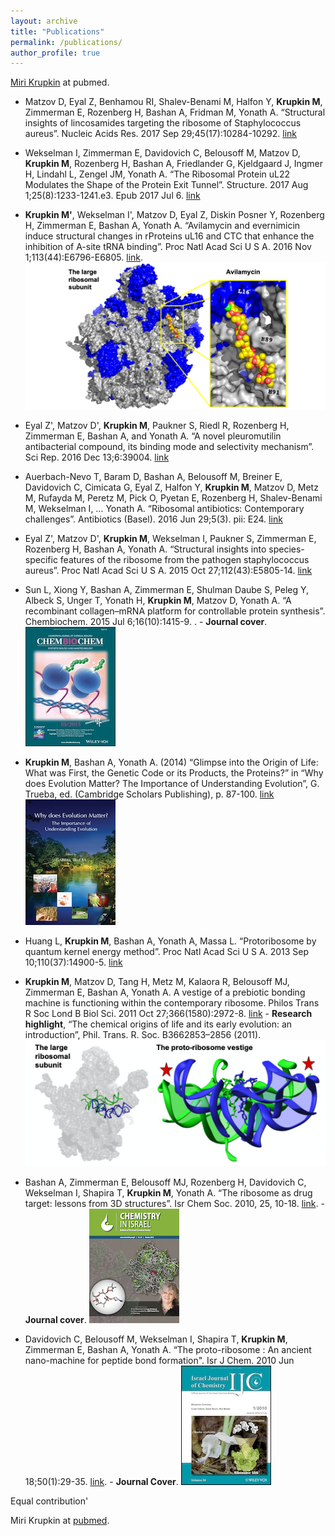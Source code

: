 ```yaml
---
layout: archive
title: "Publications"
permalink: /publications/
author_profile: true
---
```



[Miri Krupkin](https://www.ncbi.nlm.nih.gov/pubmed/?term=miri+krupkin") at pubmed.

 
  * Matzov D, Eyal Z, Benhamou RI, Shalev-Benami M, Halfon Y, **Krupkin M**, Zimmerman E, Rozenberg H, Bashan A, Fridman M, Yonath A. “Structural insights of lincosamides targeting the ribosome of Staphylococcus aureus”. Nucleic Acids Res. 2017 Sep 29;45(17):10284-10292. [link](https://www.ncbi.nlm.nih.gov/pmc/articles/PMC5622323/)
  
  * Wekselman I, Zimmerman E, Davidovich C, Belousoff M, Matzov D, **Krupkin M**, Rozenberg H, Bashan A, Friedlander G, Kjeldgaard J, Ingmer H, Lindahl L, Zengel JM, Yonath A. “The Ribosomal Protein uL22 Modulates the Shape of the Protein Exit Tunnel”. Structure. 2017 Aug 1;25(8):1233-1241.e3. Epub 2017 Jul 6. [link](https://www.cell.com/structure/fulltext/S0969-2126(17)30184-3?_returnURL=https%3A%2F%2Flinkinghub.elsevier.com%2Fretrieve%2Fpii%2FS0969212617301843%3Fshowall%3Dtrue)

> 
  * **Krupkin M'**, Wekselman I', Matzov D, Eyal Z, Diskin Posner Y, Rozenberg H, Zimmerman E, Bashan A, Yonath A. “Avilamycin and evernimicin induce structural changes in rProteins uL16 and CTC that enhance the inhibition of A-site tRNA binding”. Proc Natl Acad Sci U S A. 2016 Nov 1;113(44):E6796-E6805. [link](https://www.pnas.org/content/113/44/E6796). 
  ![](/avilamycin-wide.png)
  
  * Eyal Z', Matzov D', **Krupkin M**, Paukner S, Riedl R, Rozenberg H, Zimmerman E, Bashan A, and Yonath A. “A novel pleuromutilin antibacterial compound, its binding mode and selectivity mechanism”. Sci Rep. 2016 Dec 13;6:39004. [link](https://www.nature.com/articles/srep39004)
  
  * Auerbach-Nevo T, Baram D, Bashan A, Belousoff M, Breiner E, Davidovich C, Cimicata G, Eyal Z, Halfon Y, **Krupkin M**, Matzov D, Metz M, Rufayda M, Peretz M, Pick O, Pyetan E, Rozenberg H, Shalev-Benami M, Wekselman I, … Yonath A. “Ribosomal antibiotics: Contemporary challenges”. Antibiotics (Basel). 2016 Jun 29;5(3). pii: E24. [link](https://www.mdpi.com/2079-6382/5/3/24)
  

  * Eyal Z', Matzov D', **Krupkin M**, Wekselman I, Paukner S, Zimmerman E, Rozenberg H, Bashan A, Yonath A. “Structural insights into species-specific features of the ribosome from the pathogen staphylococcus aureus”. Proc Natl Acad Sci U S A. 2015 Oct 27;112(43):E5805-14. [link](https://www.pnas.org/content/112/43/E5805)
  
  * Sun L, Xiong Y, Bashan A, Zimmerman E, Shulman Daube S, Peleg Y, Albeck S, Unger T, Yonath H, **Krupkin M**, Matzov D, Yonath A. “A recombinant collagen–mRNA platform for controllable protein synthesis”. Chembiochem. 2015 Jul 6;16(10):1415-9. [](https://chemistry-europe.onlinelibrary.wiley.com/doi/full/10.1002/cbic.201500205). - **Journal cover**. 
  ![](/images/2015-suns.jpg) 


> 
  * **Krupkin M**, Bashan A, Yonath A. (2014) “Glimpse into the Origin of Life: What was First, the Genetic Code or its Products, the Proteins?” in “Why does Evolution Matter? The Importance of Understanding Evolution”, G. Trueba, ed. (Cambridge Scholars Publishing), p. 87-100. [link](https://www.cambridgescholars.com/why-does-evolution-matter-the-importance-of-understanding-evolution) 
  ![](/images/2014-books.jpeg)

 
  * Huang L, **Krupkin M**, Bashan A, Yonath A, Massa L. “Protoribosome by quantum kernel energy method”. Proc Natl Acad Sci U S A. 2013 Sep 10;110(37):14900-5. [link](https://www.pnas.org/content/110/37/14900)

> 
  * **Krupkin M**, Matzov D, Tang H, Metz M, Kalaora R, Belousoff MJ, Zimmerman E, Bashan A, Yonath A. A vestige of a prebiotic bonding machine is functioning within the contemporary ribosome. Philos Trans R Soc Lond B Biol Sci. 2011 Oct 27;366(1580):2972-8. [link](https://royalsocietypublishing.org/doi/10.1098/rstb.2011.0146) - **Research highlight**, “The chemical origins of life and its early evolution: an introduction”, Phil. Trans. R. Soc. B3662853–2856 (2011). 
  ![](/images/2011-protoribosome.png)

 
  * Bashan A, Zimmerman E, Belousoff MJ, Rozenberg H, Davidovich C, Wekselman I, Shapira T, **Krupkin M**, Yonath A.  “The ribosome as drug target: lessons from 3D structures”. Isr Chem Soc. 2010, 25, 10-18. [link](https://www.weizmann.ac.il/sb/faculty_pages/Yonath/Bashan-2010ICS.pdf). - **Journal cover**. 
  ![](/images/2010-drugs.png) 
  
  
  * Davidovich C, Belousoff M, Wekselman I, Shapira T, **Krupkin M**, Zimmerman E, Bashan A, Yonath A. “The proto-ribosome : An ancient nano-machine for peptide bond formation". Isr J Chem. 2010 Jun 18;50(1):29-35. [link](https://onlinelibrary.wiley.com/doi/full/10.1002/ijch.201000012). - **Journal Cover**. 
  ![](/images/2010-protoribosomes.jpg) 




Equal contribution'


Miri Krupkin at [pubmed](https://www.ncbi.nlm.nih.gov/pubmed/?term=miri+krupkin").


